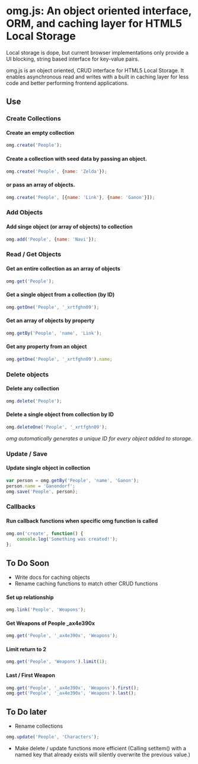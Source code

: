 # omg.js: An object oriented interface, ORM, and caching layer for HTML5 Local Storage

Local storage is dope, but current browser implementations only provide a UI blocking, string based interface for key-value pairs. 

omg.js is an object oriented, CRUD interface for HTML5 Local Storage. It enables asynchronous read and writes with a built in caching layer for less code and better performing frontend applications.

## Use

### Create Collections

#### Create an empty collection
```javascript
omg.create('People');
```

#### Create a collection with seed data by passing an object.
```javascript
omg.create('People', {name: 'Zelda'});
```
#### or pass an array of objects.
```javascript
omg.create('People', [{name: 'Link'}, {name: 'Ganon'}]);
```

### Add Objects

#### Add singe object (or array of objects) to collection
```javascript
omg.add('People', {name: 'Navi'});
```

### Read / Get Objects

#### Get an entire collection as an array of objects
```javascript
omg.get('People');
```

#### Get a single object from a collection (by ID)
```javascript
omg.getOne('People', '_xrtfghn09');
```

#### Get an array of objects by property
```javascript
omg.getBy('People', 'name', 'Link');
```

#### Get any property from an object
```javascript
omg.getOne('People', '_xrtfghn09').name;
```

### Delete objects

#### Delete any collection
```javascript
omg.delete('People');
```

#### Delete a single object from collection by ID
```javascript
omg.deleteOne('People', '_xrtfghn09');
```
_omg automatically generates a unique ID for every object added to storage._

### Update / Save

#### Update single object in collection
```javascript
var person = omg.getBy('People', 'name', 'Ganon');
person.name = 'Ganondorf';
omg.save('People', person);
```

### Callbacks

#### Run callback functions when specific omg function is called
```javascript
omg.on('create', function() {
	console.log('Something was created!');
};
```

## To Do Soon
- Write docs for caching objects 
- Rename caching functions to match other CRUD functions

#### Set up relationship
```javascript
omg.link('People', 'Weapons');
```
#### Get Weapons of People _ax4e390x
```javascript
omg.get('People', '_ax4e390x', 'Weapons');
```

#### Limit return to 2
```javascript
omg.get('People', 'Weapons').limit(1);
```

#### Last / First Weapon
```javascript
omg.get('People', '_ax4e390x', 'Weapons').first();
omg.get('People', '_ax4e390x', 'Weapons').last();
```

## To Do later
- Rename collections
```javascript
omg.update('People', 'Characters');
```

- Make delete / update functions more efficient (Calling setItem() with a named key that already exists will silently overwrite the previous value.)